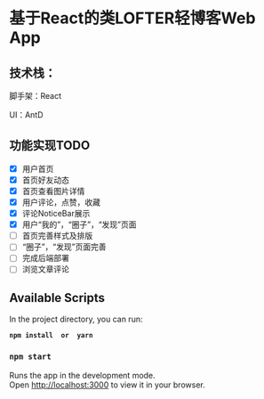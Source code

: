 # 基于React的类LOFTER轻博客Web App

## 技术栈：

脚手架：React

UI：AntD

## 功能实现TODO

- [x] 用户首页
- [x] 首页好友动态
- [x] 首页查看图片详情
- [x] 用户评论，点赞，收藏
- [x] 评论NoticeBar展示
- [x] 用户“我的”，“圈子”，“发现”页面
- [ ] 首页完善样式及排版
- [ ] “圈子”，“发现”页面完善
- [ ] 完成后端部署
- [ ] 浏览文章评论

## Available Scripts

In the project directory, you can run:

**`npm install  or  yarn`**

### `npm start`

Runs the app in the development mode.\
Open [http://localhost:3000](http://localhost:3000) to view it in your browser.

